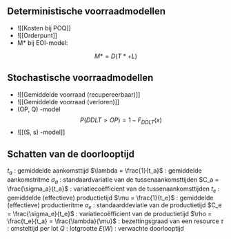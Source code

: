 
## Deterministische voorraadmodellen
- ![[Kosten bij POQ]]
- ![[Orderpunt]]
- M* bij EOI-model:

$$
M* = D(T* + L) 
$$

## Stochastische voorraadmodellen 
- ![[Gemiddelde voorraad (recupereerbaar)]]
- ![[Gemiddelde voorraad (verloren)]]
- (OP, Q) -model
$$ 
P(DDLT>OP) = 1 - F_{DDLT}(x) 
$$
- ![[(S, s) -model]]

## Schatten van de doorlooptijd
$t_a$ : gemiddelde aankomsttijd
$\lambda = \frac{1}{t_a}$ : gemiddelde aankomstritme
$\sigma_a$ : standaardvariatie van de tussenaankomsttijden
$C_a = \frac{\sigma_a}{t_a}$ : variatiecoëfficient van de tussenaankomsttijden
$t_e$ : gemiddelde (effectieve) productietijd
$\mu = \frac{1}{t_e}$ : gemiddelde (effectieve) productieritme
$\sigma_e$ : standaarddeviatie van de productietijd
$C_e = \frac{\sigma_e}{t_e}$ : variatiecoëfficient van de productietijd
$\rho = \frac{t_e}{t_a} = \frac{\lambda}{\mu}$ : bezettingsgraad van een resource
$\tau$ : omsteltijd per lot
$Q$ : lotgrootte
$E(W)$ : verwachte doorlooptijd
